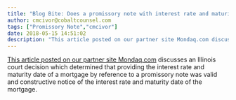 ```yaml
---
title: "Blog Bite: Does a promissory note with interest rate and maturity date information provide valid notice for a mortgage which references it?"
author: cmcivor@cobaltcounsel.com
tags: ["Promissory Note","cmcivor"]
date: 2018-05-15 14:51:02
description: "This article posted on our partner site Mondaq.com discusses an Illinois court decision which determined that providing the interest rate and maturity date of a mortgage by reference to a promissory..."
---
```


[This article posted on our partner site Mondaq.com](http://www.mondaq.com/unitedstates/x/239696/Conveyancing/Legislature+and+Court+Clarify+Illinois+Mortgage+Law) discusses an Illinois court decision which determined that providing the interest rate and maturity date of a mortgage by reference to a promissory note was valid and constructive notice of the interest rate and maturity date of the mortgage.